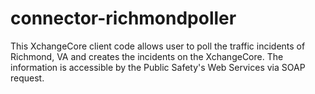 connector-richmondpoller
========================

This XchangeCore client code allows user to poll the traffic incidents of Richmond, VA and creates the incidents on the XchangeCore.  The information is accessible by the Public Safety's Web Services via SOAP request.
